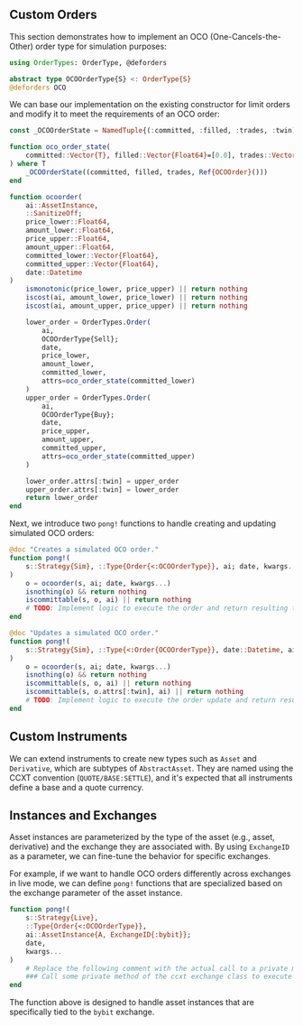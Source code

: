 ## Custom Orders

This section demonstrates how to implement an OCO (One-Cancels-the-Other) order type for simulation purposes:

```julia
using OrderTypes: OrderType, @deforders

abstract type OCOOrderType{S} <: OrderType{S}
@deforders OCO
```

We can base our implementation on the existing constructor for limit orders and modify it to meet the requirements of an OCO order:

```julia
const _OCOOrderState = NamedTuple{(:committed, :filled, :trades, :twin), Tuple{Vector{Float64}, Vector{Float64}, Vector{Trade}, Ref{OCOOrder}}}

function oco_order_state(
    committed::Vector{T}, filled::Vector{Float64}=[0.0], trades::Vector{Trade}=Vector{Trade}()
) where T
    _OCOOrderState((committed, filled, trades, Ref{OCOOrder}()))
end

function ocoorder(
    ai::AssetInstance,
    ::SanitizeOff;
    price_lower::Float64,
    amount_lower::Float64,
    price_upper::Float64,
    amount_upper::Float64,
    committed_lower::Vector{Float64},
    committed_upper::Vector{Float64},
    date::Datetime
)
    ismonotonic(price_lower, price_upper) || return nothing
    iscost(ai, amount_lower, price_lower) || return nothing
    iscost(ai, amount_upper, price_upper) || return nothing

    lower_order = OrderTypes.Order(
        ai,
        OCOOrderType{Sell};
        date,
        price_lower,
        amount_lower,
        committed_lower,
        attrs=oco_order_state(committed_lower)
    )
    upper_order = OrderTypes.Order(
        ai,
        OCOOrderType{Buy};
        date,
        price_upper,
        amount_upper,
        committed_upper,
        attrs=oco_order_state(committed_upper)
    )

    lower_order.attrs[:twin] = upper_order
    upper_order.attrs[:twin] = lower_order
    return lower_order
end
```

Next, we introduce two `pong!` functions to handle creating and updating simulated OCO orders:

```julia
@doc "Creates a simulated OCO order."
function pong!(
    s::Strategy{Sim}, ::Type{Order{<:OCOOrderType}}, ai; date, kwargs...
)
    o = ocoorder(s, ai; date, kwargs...)
    isnothing(o) && return nothing
    iscommittable(s, o, ai) || return nothing
    # TODO: Implement logic to execute the order and return resulting trades.
end

@doc "Updates a simulated OCO order."
function pong!(
    s::Strategy{Sim}, ::Type{<:Order{OCOOrderType}}, date::Datetime, ai; kwargs...
)
    o = ocoorder(s, ai; date, kwargs...)
    isnothing(o) && return nothing
    iscommittable(s, o, ai) || return nothing
    iscommittable(s, o.attrs[:twin], ai) || return nothing
    # TODO: Implement logic to execute the order update and return resulting trades.
end
```

## Custom Instruments

We can extend instruments to create new types such as `Asset` and `Derivative`, which are subtypes of `AbstractAsset`. They are named using the CCXT convention (`QUOTE/BASE:SETTLE`), and it's expected that all instruments define a base and a quote currency.

## Instances and Exchanges

Asset instances are parameterized by the type of the asset (e.g., asset, derivative) and the exchange they are associated with. By using `ExchangeID` as a parameter, we can fine-tune the behavior for specific exchanges.

For example, if we want to handle OCO orders differently across exchanges in live mode, we can define `pong!` functions that are specialized based on the exchange parameter of the asset instance.

```julia
function pong!(
    s::Strategy{Live}, 
    ::Type{Order{<:OCOOrderType}}, 
    ai::AssetInstance{A, ExchangeID{:bybit}}; 
    date, 
    kwargs...
)
    # Replace the following comment with the actual call to a private method of the ccxt exchange class to execute the order.
    ### Call some private method of the ccxt exchange class to execute the order
end
```

The function above is designed to handle asset instances that are specifically tied to the `bybit` exchange.